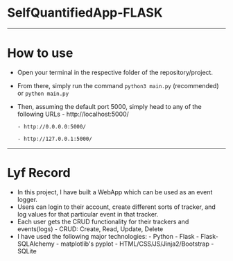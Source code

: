 # SelfQuantifiedApp-FLASK


--------------

# How to use
  - Open your terminal in the respective folder of the repository/project.
  - From there, simply run the command ```python3 main.py``` (recommended) or ```python main.py```
  - Then, assuming the default port 5000, simply head to any of the following URLs 
        - http://localhost:5000/
         
        - http://0.0.0.0:5000/
        
        - http://127.0.0.1:5000/

------------------
# Lyf Record
- In this project, I have built a WebApp which can be used as an event logger. 
- Users can login to their account, create different sorts of tracker, and log values for that particular event in that tracker.
- Each user gets the CRUD functionality for their trackers and events(logs)
      - CRUD: Create, Read, Update, Delete
- I have used the following major technologies:
      - Python
      - Flask
      - Flask-SQLAlchemy
      - matplotlib's pyplot
      - HTML/CSS/JS/Jinja2/Bootstrap
      - SQLite
